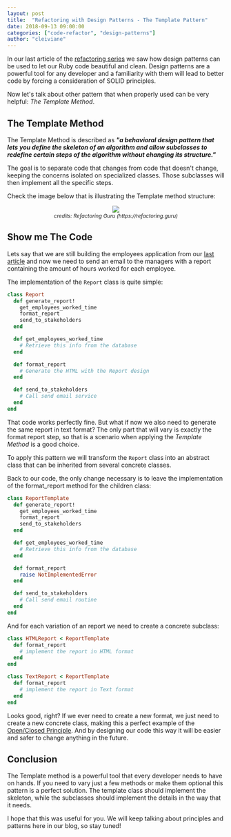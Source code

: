 ```yaml
---
layout: post
title:  "Refactoring with Design Patterns - The Template Pattern"
date: 2018-09-13 09:00:00
categories: ["code-refactor", "design-patterns"]
author: "cleiviane"
---
```


In our last article of the [refactoring series](https://www.ombulabs.com/blog/tags/code-refactor) we saw how design patterns can be used to let our Ruby code beautiful and clean. Design patterns are a powerful tool for any developer and a familiarity with them will lead to better code by forcing a consideration of SOLID principles.

Now let's talk about other pattern that when properly used can be very helpful: *The Template Method*.

<!--more-->

## The Template Method

The Template Method is described as <strong>_"a behavioral design pattern that lets you define the skeleton of an algorithm and allow subclasses to redefine certain steps of the algorithm without changing its structure."_</strong>

The goal is to separate code that changes from code that doesn't change, keeping the concerns isolated on specialized classes. Those subclasses will then implement all the specific steps.

Check the image below that is illustrating the Template method structure:

<div style="text-align: center; font-size: 12px; margin-bottom: 20px;">
  <img src="/blog/assets/images/design-patterns/template-method.png">
  <center><em>credits: Refactoring Guru (https://refactoring.guru)</em></center>
</div>

## Show me The Code

Lets say that we are still building the employees application from our [last article](https://www.ombulabs.com/blog/code-refactor/refactoring-with-design-patterns.html) and now we need to send an email to the managers with a report containing the amount of hours worked for each employee.

The implementation of the `Report` class is quite simple:

```ruby
class Report
  def generate_report!
    get_employees_worked_time
    format_report
    send_to_stakeholders
  end

  def get_employees_worked_time
    # Retrieve this info from the database
  end

  def format_report
    # Generate the HTML with the Report design
  end

  def send_to_stakeholders
    # Call send email service
  end
end
```

That code works perfectly fine. But what if now we also need to generate the same report in text format? The only part that will vary is exactly the format report step, so that is a scenario when applying the *Template Method* is a good choice.

To apply this pattern we will transform the `Report` class into an abstract class that can be inherited from several concrete classes.

Back to our code, the only change necessary is to leave the implementation of the format_report method for the children class:

```ruby
class ReportTemplate
  def generate_report!
    get_employees_worked_time
    format_report
    send_to_stakeholders
  end

  def get_employees_worked_time
    # Retrieve this info from the database
  end

  def format_report
    raise NotImplementedError
  end

  def send_to_stakeholders
    # Call send email routine
  end
end
```

And for each variation of an report we need to create a concrete subclass:

```ruby
class HTMLReport < ReportTemplate
  def format_report
    # implement the report in HTML format
  end
end
```

```ruby
class TextReport < ReportTemplate
  def format_report
    # implement the report in Text format
  end
end
```

Looks good, right? If we ever need to create a new format, we just need to create a new concrete class, making this a perfect example of the [Open/Closed Principle](https://www.oodesign.com/open-close-principle.html). And by designing our code this way it will be easier and safer to change anything in the future.

## Conclusion
The Template method is a powerful tool that every developer needs to have on hands. If you need to vary just a few methods or make them optional this pattern is a perfect solution. The template class should implement the skeleton, while the subclasses should implement the details in the way that it needs.

I hope that this was useful for you. We will keep talking about principles and patterns here in our blog, so stay tuned!
